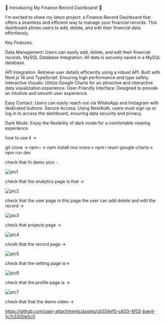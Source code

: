 🚀 Introducing My Finance Record Dashboard! 🚀

I'm excited to share my latest project: a Finance Record Dashboard that offers a seamless and efficient way to manage your financial records. This dashboard allows users to add, delete, and edit their financial data effortlessly.

Key Features:

Data Management: Users can easily add, delete, and edit their financial records.
MySQL Database Integration: All data is securely saved in a MySQL database.

API Integration: Retrieve user details efficiently using a robust API.
Built with Next.js 14 and TypeScript: Ensuring high performance and type safety.
Interactive Visuals: Utilize Google Charts for an attractive and interactive data visualization experience.
User-Friendly Interface: Designed to provide an intuitive and smooth user experience.

Easy Contact: Users can easily reach out via WhatsApp and Instagram with dedicated buttons.
Secure Access: Using NextAuth, users must sign up or log in to access the dashboard, ensuring data security and privacy.

Dark Mode: Enjoy the flexibility of dark mode for a comfortable viewing experience

how to use it ->

git clone ->
npm i ->
npm install mui icons->
npm i react-google-charts->
npm run dev



check that th demo pics -.


![pic1](https://github.com/user-attachments/assets/0c8b8292-2c08-4078-a629-4101c5167197)


check that the analytics page is that ->

![pic2](https://github.com/user-attachments/assets/c752d26d-6afb-479e-954a-609ffe228d7a)


check that the user page in this page the user can add delete and edit the record ->

![pic3](https://github.com/user-attachments/assets/7323c544-8a32-4f6a-ab92-659cb5eaf577)


check that projects page ->

![pic4](https://github.com/user-attachments/assets/6cd4f273-6b57-4834-a5bc-1d9bc21581cb)


chcek that the record page ->


![pic5](https://github.com/user-attachments/assets/1a7ea369-278b-485d-8f6d-af669f7f902d)



check that the setting page is->

![pic6](https://github.com/user-attachments/assets/78d47ff8-fe43-4303-8c03-6d2238b97e9e)



check that the profile page is ->

![pic7](https://github.com/user-attachments/assets/fb4dc769-3173-4ecc-bf06-be57137d5ba7)




check that that the demo video ->





https://github.com/user-attachments/assets/cb554ef0-c633-4f02-bae4-1c7c5200e5c0






